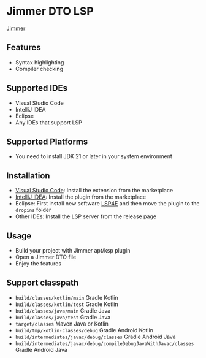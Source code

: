 # Jimmer DTO LSP

[Jimmer](https://github.com/babyfish-ct/jimmer)

## Features

- Syntax highlighting
- Compiler checking

## Supported IDEs

- Visual Studio Code
- IntelliJ IDEA
- Eclipse
- Any IDEs that support LSP

## Supported Platforms

- You need to install JDK 21 or later in your system environment

## Installation

- [Visual Studio Code](https://marketplace.visualstudio.com/items?itemName=enaium.jimmer-dto-lsp-vscode): Install the
  extension from the marketplace
- [IntelliJ IDEA](https://plugins.jetbrains.com/plugin/26045-jimmer-dto-lsp): Install the plugin from the marketplace
- Eclipse: First install new software [LSP4E](https://download.eclipse.org/lsp4e/releases/latest/) and then move the plugin
  to the `dropins` folder
- Other IDEs: Install the LSP server from the release page

## Usage

- Build your project with Jimmer apt/ksp plugin
- Open a Jimmer DTO file
- Enjoy the features

## Support classpath

- `build/classes/kotlin/main` Gradle Kotlin
- `build/classes/kotlin/test` Gradle Kotlin
- `build/classes/java/main` Gradle Java
- `build/classes/java/test` Gradle Java
- `target/classes` Maven Java or Kotlin
- `build/tmp/kotlin-classes/debug` Gradle Android Kotlin
- `build/intermediates/javac/debug/classes` Gradle Android Java
- `build/intermediates/javac/debug/compileDebugJavaWithJavac/classes` Gradle Android Java